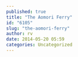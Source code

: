 ```yaml
---
published: true
title: "The Aomori Ferry"
id: "6105"
slug: "the-aomori-ferry"
author: rv
date: 2014-05-20 05:59
categories: Uncategorized
---
```

<div id="dmd_pano_bAcaLr" style="width: 425px; height: 327px;"></div>
<script type="text/javascript">
var dmdEmbeds = dmdEmbeds || [], bAcaLr_w='425', bAcaLr_h='327';
(function(){ dmdEmbeds.push('bAcaLr');})();
</script>
<script type="text/javascript" src="http://static.dermandar.com/js/embed.js.php?v=88.78.59"></script>